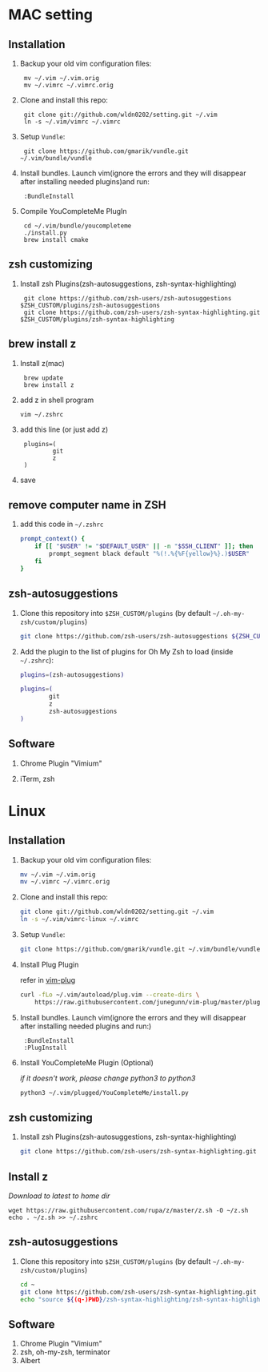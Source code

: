 # MAC setting
## Installation

1. Backup your old vim configuration files:

        mv ~/.vim ~/.vim.orig
        mv ~/.vimrc ~/.vimrc.orig

2. Clone and install this repo:

        git clone git://github.com/wldn0202/setting.git ~/.vim
        ln -s ~/.vim/vimrc ~/.vimrc

3. Setup `Vundle`:

        git clone https://github.com/gmarik/vundle.git ~/.vim/bundle/vundle

4. Install bundles. Launch vim(ignore the errors and they will disappear after installing needed plugins)and run:

        :BundleInstall

5. Compile YouCompleteMe PlugIn

        cd ~/.vim/bundle/youcompleteme
        ./install.py
        brew install cmake

## zsh customizing

1. Install zsh Plugins(zsh-autosuggestions, zsh-syntax-highlighting)

        git clone https://github.com/zsh-users/zsh-autosuggestions $ZSH_CUSTOM/plugins/zsh-autosuggestions
        git clone https://github.com/zsh-users/zsh-syntax-highlighting.git $ZSH_CUSTOM/plugins/zsh-syntax-highlighting

## brew install z
1. Install z(mac)

        brew update
        brew install z

2. add z in shell program

       vim ~/.zshrc

3. add this line (or just add z)

        plugins=(
                git
                z
        )

4. save

## remove computer name in ZSH

1. add this code in `~/.zshrc`
    ```sh
    prompt_context() {
        if [[ "$USER" != "$DEFAULT_USER" || -n "$SSH_CLIENT" ]]; then
            prompt_segment black default "%(!.%{%F{yellow}%}.)$USER"
        fi
    }
    ```

## zsh-autosuggestions

1. Clone this repository into `$ZSH_CUSTOM/plugins` (by default `~/.oh-my-zsh/custom/plugins`)

    ```sh
    git clone https://github.com/zsh-users/zsh-autosuggestions ${ZSH_CUSTOM:-~/.oh-my-zsh/custom}/plugins/zsh-autosuggestions
    ```

2. Add the plugin to the list of plugins for Oh My Zsh to load (inside `~/.zshrc`):

    ```sh
    plugins=(zsh-autosuggestions)
    ```

    ```sh
    plugins=(
            git
            z
            zsh-autosuggestions
    )
    ```

## Software

1. Chrome Plugin "Vimium"

2. iTerm, zsh

# Linux
## Installation

1. Backup your old vim configuration files:
    ```sh
    mv ~/.vim ~/.vim.orig
    mv ~/.vimrc ~/.vimrc.orig
    ```

2. Clone and install this repo:
    ```sh
    git clone git://github.com/wldn0202/setting.git ~/.vim
    ln -s ~/.vim/vimrc-linux ~/.vimrc
    ```

3. Setup `Vundle`:
    ```sh
    git clone https://github.com/gmarik/vundle.git ~/.vim/bundle/vundle
    ```

4. Install Plug Plugin

    refer in [vim-plug](https://github.com/junegunn/vim-plug/blob/master/README.md)

    ```sh
    curl -fLo ~/.vim/autoload/plug.vim --create-dirs \
        https://raw.githubusercontent.com/junegunn/vim-plug/master/plug.vim
    ```

5. Install bundles. Launch vim(ignore the errors and they will disappear after installing needed plugins and run:)

        :BundleInstall
        :PlugInstall

6. Install YouCompleteMe Plugin (Optional)

   *if it doesn't work, please change python3 to python3*

    ```sh
    python3 ~/.vim/plugged/YouCompleteMe/install.py
    ```
        

## zsh customizing

1. Install zsh Plugins(zsh-autosuggestions, zsh-syntax-highlighting)

    ```sh
    git clone https://github.com/zsh-users/zsh-syntax-highlighting.git $ZSH_CUSTOM/plugins/zsh-syntax-highlighting
    ```

## Install z

  *Download to latest to home dir*
   
    wget https://raw.githubusercontent.com/rupa/z/master/z.sh -O ~/z.sh
    echo . ~/z.sh >> ~/.zshrc

## zsh-autosuggestions

1. Clone this repository into `$ZSH_CUSTOM/plugins` (by default `~/.oh-my-zsh/custom/plugins`)

    ```sh
    cd ~
    git clone https://github.com/zsh-users/zsh-syntax-highlighting.git
    echo "source ${(q-)PWD}/zsh-syntax-highlighting/zsh-syntax-highlighting.zsh" >> ${ZDOTDIR:-$HOME}/.zshrc
    ```

## Software

1. Chrome Plugin "Vimium"
2. zsh, oh-my-zsh, terminator
3. Albert
